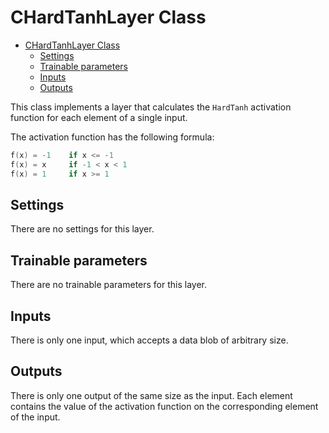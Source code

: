# CHardTanhLayer Class

<!-- TOC -->

- [CHardTanhLayer Class](#chardtanhlayer-class)
    - [Settings](#settings)
    - [Trainable parameters](#trainable-parameters)
    - [Inputs](#inputs)
    - [Outputs](#outputs)

<!-- /TOC -->

This class implements a layer that calculates the `HardTanh` activation function for each element of a single input.

The activation function has the following formula:

```c++
f(x) = -1    if x <= -1
f(x) = x     if -1 < x < 1
f(x) = 1     if x >= 1
```

## Settings

There are no settings for this layer.

## Trainable parameters

There are no trainable parameters for this layer.

## Inputs

There is only one input, which accepts a data blob of arbitrary size.

## Outputs

There is only one output of the same size as the input. Each element contains the value of the activation function on the corresponding element of the input.

